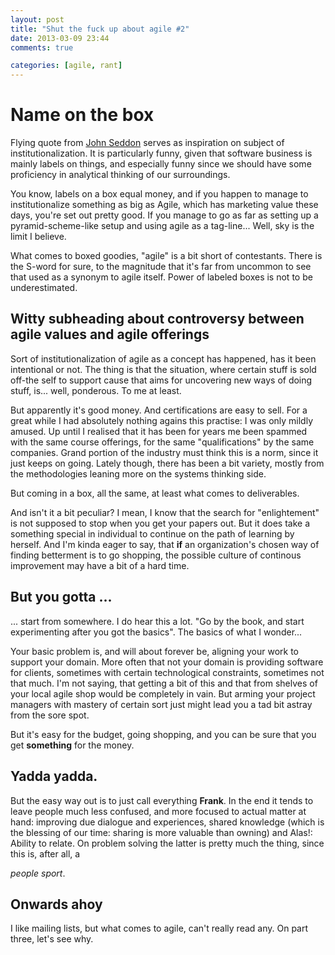 ```yaml
---
layout: post
title: "Shut the fuck up about agile #2"
date: 2013-03-09 23:44
comments: true

categories: [agile, rant] 
---
```

# Name on the box

Flying quote from [John Seddon](http://www.systemsthinking.co.uk/home.asp) serves as inspiration on subject of institutionalization. It is particularly funny, given that software business is mainly labels on things, and especially funny since we should have some proficiency in analytical thinking of our surroundings.

You know, labels on a box equal money, and if you happen to manage to institutionalize something as big as Agile, which has marketing value these days, you're set out pretty good. If you manage to go as far as setting up a pyramid-scheme-like setup and using agile as a tag-line... Well, sky is the limit I believe.

What comes to boxed goodies, "agile" is a bit short of contestants. There is the S-word for sure, to the magnitude that it's far from uncommon to see that used as a synonym to agile itself. Power of labeled boxes is not to be underestimated.

## Witty subheading about controversy between agile values and agile offerings

Sort of institutionalization of agile as a concept has happened, has it been intentional or not. The thing is that the situation, where certain stuff is sold off-the self to support cause that aims for uncovering new ways of doing stuff, is... well, ponderous. To me at least.

But apparently it's good money. And certifications are easy to sell. For a great while I had absolutely nothing agains this practise: I was only mildly amused. Up until I realised that it has been for years me been spammed with the same course offerings, for the same "qualifications" by the same companies. Grand portion of the industry must think this is a norm, since it just keeps on going. Lately though, there has been a bit variety, mostly from the methodologies leaning more on the systems thinking side.

But coming in a box, all the same, at least what comes to deliverables.

And isn't it a bit peculiar? I mean, I know that the search for "enlightement" is not supposed to stop when you get your papers out. But it does take a something special in individual to continue on the path of learning by herself. And I'm kinda eager to say, that **if** an organization's chosen way of finding betterment is to go shopping, the possible culture of continous improvement may have a bit of a hard time. 

## But you gotta ...

... start from somewhere. I do hear this a lot. "Go by the book, and start experimenting after you got the basics". The basics of what I wonder...

Your basic problem is, and will about forever be, aligning your work to support your domain. More often that not your domain is providing software for clients, sometimes with certain technological constraints, sometimes not that much. I'm not saying, that getting a bit of this and that from shelves of your local agile shop would be completely in vain. But arming your project managers with mastery of certain sort just might lead you a tad bit astray from the sore spot.  

But it's easy for the budget, going shopping, and you can be sure that you get **something** for the money.


## Yadda yadda.

But the easy way out is to just call everything **Frank**. In the end it tends to leave people much less confused, and more focused to actual matter at hand: improving due dialogue and experiences, shared knowledge (which is the blessing of our time: sharing is more valuable than owning) and Alas!: Ability to relate.
On problem solving the latter is pretty much the thing, since this is, after all, a 

*people sport*.

## Onwards ahoy

I like mailing lists, but what comes to agile, can't really read any. On part three, let's see why.
